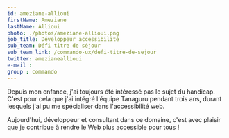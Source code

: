 ```yaml
---
id: ameziane-allioui
firstName: Ameziane
lastName: Allioui
photo: ./photos/ameziane-allioui.png
job_title: Développeur accessibilité
sub_team: Défi titre de séjour
sub_team_link: /commando-ux/defi-titre-de-sejour
twitter: amezianeallioui
e-mail :
group : commando
---
```


Depuis mon enfance, j'ai toujours été intéressé pas le sujet du handicap. C'est pour cela que j'ai intégré l'équipe Tanaguru pendant trois ans, durant lesquels j'ai pu me spécialiser dans l'accessibilité web.

Aujourd'hui, développeur et consultant dans ce domaine, c'est avec plaisir que je contribue à rendre le Web plus accessible pour tous !
